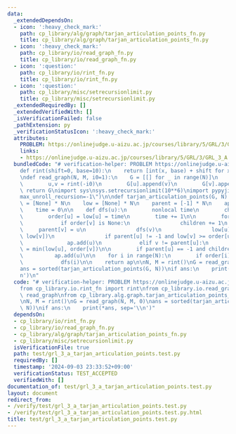 ```yaml
---
data:
  _extendedDependsOn:
  - icon: ':heavy_check_mark:'
    path: cp_library/alg/graph/tarjan_articulation_points_fn.py
    title: cp_library/alg/graph/tarjan_articulation_points_fn.py
  - icon: ':heavy_check_mark:'
    path: cp_library/io/read_graph_fn.py
    title: cp_library/io/read_graph_fn.py
  - icon: ':question:'
    path: cp_library/io/rint_fn.py
    title: cp_library/io/rint_fn.py
  - icon: ':question:'
    path: cp_library/misc/setrecursionlimit.py
    title: cp_library/misc/setrecursionlimit.py
  _extendedRequiredBy: []
  _extendedVerifiedWith: []
  _isVerificationFailed: false
  _pathExtension: py
  _verificationStatusIcon: ':heavy_check_mark:'
  attributes:
    PROBLEM: https://onlinejudge.u-aizu.ac.jp/courses/library/5/GRL/3/GRL_3_A
    links:
    - https://onlinejudge.u-aizu.ac.jp/courses/library/5/GRL/3/GRL_3_A
  bundledCode: "# verification-helper: PROBLEM https://onlinejudge.u-aizu.ac.jp/courses/library/5/GRL/3/GRL_3_A\n\
    def rint(shift=0, base=10):\n    return [int(x, base) + shift for x in input().split()]\n\
    \ndef read_graph(N, M, i0=1):\n    G = [[] for _ in range(N)]\n    for _ in range(M):\n\
    \        u,v = rint(-i0)\n        G[u].append(v)\n        G[v].append(u)\n   \
    \ return G\nimport sys\nsys.setrecursionlimit(10**6)\nimport pypyjit\npypyjit.set_param(\"\
    max_unroll_recursion=-1\")\n\ndef tarjan_articulation_points(G, N):\n    order\
    \ = [None] * N\n    low = [None] * N\n    parent = [-1] * N\n    ap = set()\n\
    \    time = 0\n\n    def dfs(u):\n        nonlocal time\n        children = 0\n\
    \        order[u] = low[u] = time\n        time += 1\n\n        for v in G[u]:\n\
    \            if order[v] is None:\n                children += 1\n           \
    \     parent[v] = u\n                dfs(v)\n                low[u] = min(low[u],\
    \ low[v])\n                if parent[u] != -1 and low[v] >= order[u]:\n      \
    \              ap.add(u)\n            elif v != parent[u]:\n                low[u]\
    \ = min(low[u], order[v])\n\n        if parent[u] == -1 and children > 1:\n  \
    \          ap.add(u)\n\n    for i in range(N):\n        if order[i] is None:\n\
    \            dfs(i)\n\n    return ap\n\nN, M = rint()\nG = read_graph(N, M, 0)\n\
    ans = sorted(tarjan_articulation_points(G, N))\nif ans:\n    print(*ans, sep='\\\
    n')\n"
  code: "# verification-helper: PROBLEM https://onlinejudge.u-aizu.ac.jp/courses/library/5/GRL/3/GRL_3_A\n\
    from cp_library.io.rint_fn import rint\nfrom cp_library.io.read_graph_fn import\
    \ read_graph\nfrom cp_library.alg.graph.tarjan_articulation_points_fn import tarjan_articulation_points\n\
    \nN, M = rint()\nG = read_graph(N, M, 0)\nans = sorted(tarjan_articulation_points(G,\
    \ N))\nif ans:\n    print(*ans, sep='\\n')"
  dependsOn:
  - cp_library/io/rint_fn.py
  - cp_library/io/read_graph_fn.py
  - cp_library/alg/graph/tarjan_articulation_points_fn.py
  - cp_library/misc/setrecursionlimit.py
  isVerificationFile: true
  path: test/grl_3_a_tarjan_articulation_points.test.py
  requiredBy: []
  timestamp: '2024-09-03 23:33:52+09:00'
  verificationStatus: TEST_ACCEPTED
  verifiedWith: []
documentation_of: test/grl_3_a_tarjan_articulation_points.test.py
layout: document
redirect_from:
- /verify/test/grl_3_a_tarjan_articulation_points.test.py
- /verify/test/grl_3_a_tarjan_articulation_points.test.py.html
title: test/grl_3_a_tarjan_articulation_points.test.py
---
```

